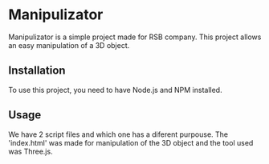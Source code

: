 # Manipulizator

Manipulizator is a simple project made for RSB company. This project allows an easy manipulation of a 3D object.

## Installation

To use this project, you need to have Node.js and NPM installed.

## Usage

We have 2 script files and which one has a diferent purpouse. The 'index.html' was made for manipulation of the 3D object  and the tool used was Three.js.